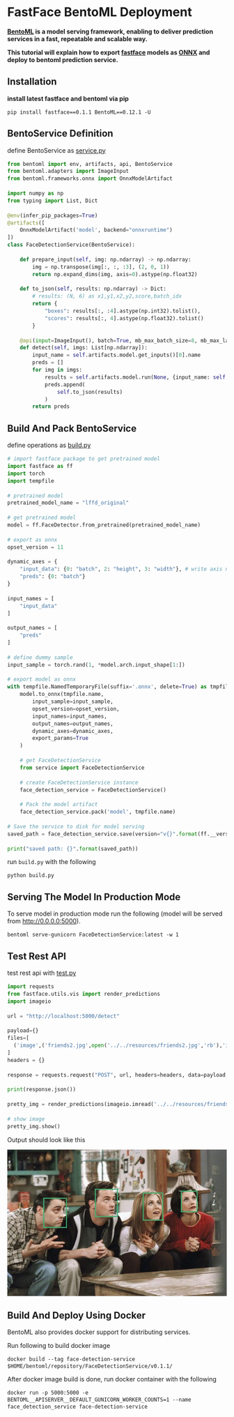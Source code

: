 # FastFace BentoML Deployment
**[BentoML](https://www.bentoml.ai/) is a model serving framework, enabling to deliver prediction services in a fast, repeatable and scalable way.<br>**

**This tutorial will explain how to export [fastface]((https://github.com/borhanMorphy/light-face-detection)) models as [ONNX](https://onnx.ai/) and deploy to bentoml prediction service.**

## Installation
**install latest fastface and bentoml via pip**
```
pip install fastface==0.1.1 BentoML==0.12.1 -U
```

## BentoService Definition
define BentoService as [service.py](./service.py)  
```python
from bentoml import env, artifacts, api, BentoService
from bentoml.adapters import ImageInput
from bentoml.frameworks.onnx import OnnxModelArtifact

import numpy as np
from typing import List, Dict

@env(infer_pip_packages=True)
@artifacts([
    OnnxModelArtifact('model', backend="onnxruntime")
])
class FaceDetectionService(BentoService):

    def prepare_input(self, img: np.ndarray) -> np.ndarray:
        img = np.transpose(img[:, :, :3], (2, 0, 1))
        return np.expand_dims(img, axis=0).astype(np.float32)

    def to_json(self, results: np.ndarray) -> Dict:
        # results: (N, 6) as x1,y1,x2,y2,score,batch_idx
        return {
            "boxes": results[:, :4].astype(np.int32).tolist(),
            "scores": results[:, 4].astype(np.float32).tolist()
        }

    @api(input=ImageInput(), batch=True, mb_max_batch_size=8, mb_max_latency=1000)
    def detect(self, imgs: List[np.ndarray]):
        input_name = self.artifacts.model.get_inputs()[0].name
        preds = []
        for img in imgs:
            results = self.artifacts.model.run(None, {input_name: self.prepare_input(img) })[0]
            preds.append(
                self.to_json(results)
            )
        return preds
```

## Build And Pack BentoService
define operations as [build.py](./build.py)
```python
# import fastface package to get pretrained model
import fastface as ff
import torch
import tempfile

# pretrained model
pretrained_model_name = "lffd_original"

# get pretrained model
model = ff.FaceDetector.from_pretrained(pretrained_model_name)

# export as onnx
opset_version = 11

dynamic_axes = {
    "input_data": {0: "batch", 2: "height", 3: "width"}, # write axis names
    "preds": {0: "batch"}
}

input_names = [
    "input_data"
]

output_names = [
    "preds"
]

# define dummy sample
input_sample = torch.rand(1, *model.arch.input_shape[1:])

# export model as onnx
with tempfile.NamedTemporaryFile(suffix='.onnx', delete=True) as tmpfile:
    model.to_onnx(tmpfile.name,
        input_sample=input_sample,
        opset_version=opset_version,
        input_names=input_names,
        output_names=output_names,
        dynamic_axes=dynamic_axes,
        export_params=True
    )

    # get FaceDetectionService
    from service import FaceDetectionService

    # create FaceDetectionService instance
    face_detection_service = FaceDetectionService()

    # Pack the model artifact
    face_detection_service.pack('model', tmpfile.name)

# Save the service to disk for model serving
saved_path = face_detection_service.save(version="v{}".format(ff.__version__))

print("saved path: {}".format(saved_path))
```

run `build.py` with the following
```
python build.py
```

## Serving The Model In Production Mode

To serve model in production mode run the following (model will be served from http://0.0.0.0:5000).
```
bentoml serve-gunicorn FaceDetectionService:latest -w 1
```

## Test Rest API

test rest api with [test.py](./test.py)
```python
import requests
from fastface.utils.vis import render_predictions
import imageio

url = "http://localhost:5000/detect"

payload={}
files=[
  ('image',('friends2.jpg',open('../../resources/friends2.jpg','rb'),'image/jpeg'))
]
headers = {}

response = requests.request("POST", url, headers=headers, data=payload, files=files)

print(response.json())

pretty_img = render_predictions(imageio.imread('../../resources/friends2.jpg'), response.json())

# show image
pretty_img.show()
```

Output should look like this<br>


![alt text](../../resources/friends2.jpg)

## Build And Deploy Using Docker
BentoML also provides docker support for distributing services.<br>

Run following to build docker image
```
docker build --tag face-detection-service $HOME/bentoml/repository/FaceDetectionService/v0.1.1/
```

After docker image build is done, run docker container with the following
```
docker run -p 5000:5000 -e BENTOML__APISERVER__DEFAULT_GUNICORN_WORKER_COUNTS=1 --name face_detection_service face-detection-service
```